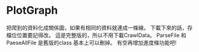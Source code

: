 # PlotGraph
把爬到的資料化成關係圖，如果有相同的資料就連成一條線。
下載下來的話，存檔位位置要記得改。
這是完整版的，所以不用下載CrawlData。
ParseFile 和 PaeseAllFile 是舊版的class 基本上可以刪掉。
有空再增加進度條功能吧!
